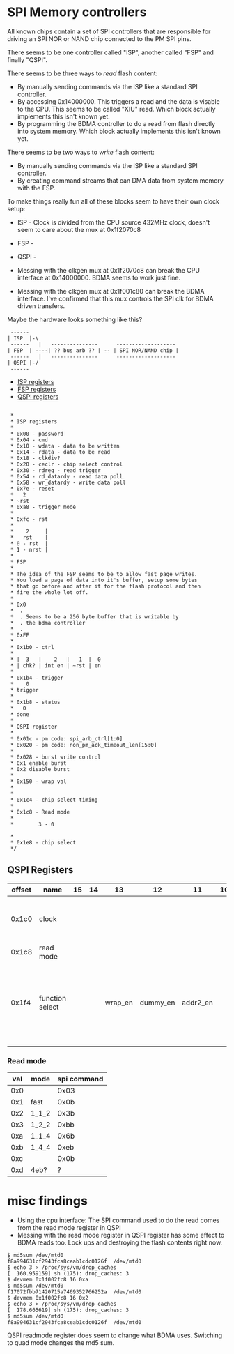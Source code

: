 # SPI Memory controllers

All known chips contain a set of SPI controllers that are responsible for
driving an SPI NOR or NAND chip connected to the PM SPI pins.

There seems to be one controller called "ISP", another called "FSP" and
finally "QSPI".

There seems to be three ways to *read* flash content:

- By manually sending commands via the ISP like a standard SPI controller.
- By accessing 0x14000000. This triggers a read and the data is visable to the CPU. This seems to be called "XIU" read.
  Which block actually implements this isn't known yet.
- By programming the BDMA controller to do a read from flash directly into system memory.
  Which block actually implements this isn't known yet.
  
There seems to be two ways to *write* flash content:

- By manually sending commands via the ISP like a standard SPI controller.
- By creating command streams that can DMA data from system memory with the FSP.

To make things really fun all of these blocks seem to have their own clock setup:

- ISP - Clock is divided from the CPU source 432MHz clock, doesn't seem to care about the mux at 0x1f2070c8
- FSP - 
- QSPI -


- Messing with the clkgen mux at 0x1f2070c8 can break the CPU interface at 0x14000000. BDMA seems to work just fine.
- Messing with the clkgen mux at 0x1f001c80 can break the BDMA interface. I've confirmed that this mux controls the SPI clk for BDMA driven transfers.

Maybe the hardware looks something like this?

```
 ------
| ISP  |-\
 ------   |   ---------------      -------------------
| FSP  | ----| ?? bus arb ?? | -- | SPI NOR/NAND chip |
 ------   |   ---------------      -------------------
| QSPI |-/
 ------
```

- [ISP registers](https://github.com/longyanjun2020/SDK_pulbic/blob/47d85255220f39de1b13e5f2a68b24e49e179f07/Mercury5/proj/sc/driver/hal/mercury/kernel/inc/kernel_paging_spi.h)
- [FSP registers](https://github.com/longyanjun2020/SDK_pulbic/blob/47d85255220f39de1b13e5f2a68b24e49e179f07/Mercury5/proj/sc/driver/hal/mercury/kernel/inc/kernel_fsp_spi.h)
- [QSPI registers](https://github.com/longyanjun2020/SDK_pulbic/blob/47d85255220f39de1b13e5f2a68b24e49e179f07/Mercury5/proj/sc/driver/hal/mercury/kernel/inc/kernel_qspi.h)

```

 *
 * ISP registers
 *
 * 0x00 - password
 * 0x04 - cmd
 * 0x10 - wdata - data to be written
 * 0x14 - rdata - data to be read
 * 0x18 - clkdiv?
 * 0x20 - ceclr - chip select control
 * 0x30 - rdreq - read trigger
 * 0x54 - rd_datardy - read data poll
 * 0x58 - wr_datardy - write data poll
 * 0x7e - reset
 *   2
 * ~rst
 * 0xa8 - trigger mode
 *
 * 0xfc - rst
 *
 *    2     |
 *   rst    |
 * 0 - rst  |
 * 1 - nrst |
 *
 * FSP
 *
 * The idea of the FSP seems to be to allow fast page writes.
 * You load a page of data into it's buffer, setup some bytes
 * that go before and after it for the flash protocol and then
 * fire the whole lot off.
 *
 * 0x0
 *  .
 *  . Seems to be a 256 byte buffer that is writable by
 *  . the bdma controller
 *  .
 * 0xFF
 *
 * 0x1b0 - ctrl
 *
 * |  3   |    2   |   1  |  0
 * | chk? | int en | ~rst | en
 *
 * 0x1b4 - trigger
 *    0
 * trigger
 *
 * 0x1b8 - status
 *   0
 * done
 *
 * QSPI register
 *
 * 0x01c - pm code: spi_arb_ctrl[1:0]
 * 0x020 - pm code: non_pm_ack_timeout_len[15:0]
 *
 * 0x028 - burst write control
 * 0x1 enable burst
 * 0x2 disable burst
 *
 * 0x150 - wrap val
 *
 *
 * 0x1c4 - chip select timing
 *
 * 0x1c8 - Read mode
 *
 *        3 - 0

 *
 * 0x1e8 - chip select
 */
 ```

## QSPI Registers

| offset | name            | 15 | 14 | 13      | 12       | 11       | 10 | 9 | 8 | 7 | 6 | 5 | 4             | 3         | 2            | 1            | 0            | notes                                                                       |
|--------|-----------------|----|----|---------|----------|----------|----|---|---|---|---|---|---------------|-----------|--------------|--------------|--------------|-----------------------------------------------------------------------------|
| 0x1c0  | clock           |    |    |         |          |          |    |   |   |   |   |   | user_dummy_en |           | dummy cycles | dummy cycles | dummy cycles | dummy cycles:</br> 0x1 - 4</br> 0x3 - 2</br> 0x7 - 1                        |
| 0x1c8  | read mode       |    |    |         |          |          |    |   |   |   |   |   |               | read mode | read mode    | read mode    | read mode    |                                                                             |
| 0x1f4  | function select |    |    | wrap_en | dummy_en | addr2_en |    |   |   |   |   |   |               |           |              |              |              | addr2_en:</br> 0 - 3 byte address (NOR)</br> 1 - 2 byte address (NAND)</br> |
|        |                 |    |    |         |          |          |    |   |   |   |   |   |               |           |              |              |              |                                                                             |

### Read mode 

| val | mode   | spi command |
|-----|--------|-------------|
| 0x0 |        | 0x03        |
| 0x1 | fast   | 0x0b        |
| 0x2 | 1_1_2  | 0x3b        |
| 0x3 | 1_2_2  | 0xbb        |
| 0xa | 1_1_4  | 0x6b        |
| 0xb | 1_4_4  | 0xeb        |
| 0xc |        | 0x0b        |
| 0xd | 4eb?   | ?           |

# misc findings
 
 - Using the cpu interface: The SPI command used to do the read comes from the read mode register in QSPI
 - Messing with the read mode register in QSPI register has some effect to BDMA reads too. Lock ups and destroying the flash contents right now.

```
$ md5sum /dev/mtd0
f8a994631cf2943fca8ceab1cdc0126f  /dev/mtd0
$ echo 3 > /proc/sys/vm/drop_caches 
[  160.959159] sh (175): drop_caches: 3
$ devmem 0x1f002fc8 16 0xa
$ md5sum /dev/mtd0
f17072fbb71420715a7469352766252a  /dev/mtd0
$ devmem 0x1f002fc8 16 0x2
$ echo 3 > /proc/sys/vm/drop_caches 
[  178.665619] sh (175): drop_caches: 3
$ md5sum /dev/mtd0
f8a994631cf2943fca8ceab1cdc0126f  /dev/mtd0
```
QSPI readmode register does seem to change what BDMA uses. Switching to quad mode changes the md5 sum.
